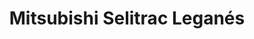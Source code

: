 ---
title: "Mitsubishi Selitrac Leganés"
url: /leganes/mitsubishi-selitrac-leganes/
shop: Autohaus
---